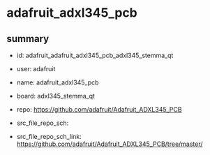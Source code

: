# adafruit_adxl345_pcb
 
## summary 
* id: adafruit_adafruit_adxl345_pcb_adxl345_stemma_qt
* user: adafruit
* name: adafruit_adxl345_pcb
* board: adxl345_stemma_qt
* repo: https://github.com/adafruit/Adafruit_ADXL345_PCB



* src_file_repo_sch: 
* src_file_repo_sch_link: https://github.com/adafruit/Adafruit_ADXL345_PCB/tree/master/




